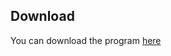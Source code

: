 ## Download
You can download the program <a href = "http://www.mediafire.com/file/8paq91t88nq0wbr/WordGenerator.zip/file">here</a>
